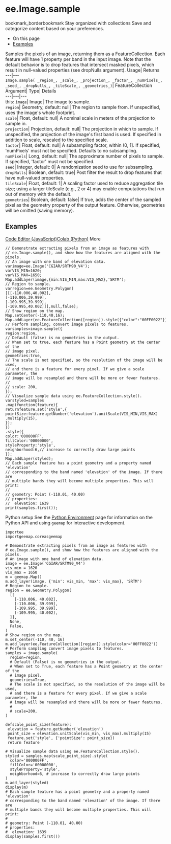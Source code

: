  
#  ee.Image.sample 
bookmark_borderbookmark Stay organized with collections  Save and categorize content based on your preferences.
  * On this page
  * [Examples](https://developers.google.com/earth-engine/apidocs/ee-image-sample#examples)


Samples the pixels of an image, returning them as a FeatureCollection. Each feature will have 1 property per band in the input image. Note that the default behavior is to drop features that intersect masked pixels, which result in null-valued properties (see dropNulls argument). 
Usage| Returns  
---|---  
`Image.sample( _region_, _scale_, _projection_, _factor_, _numPixels_, _seed_, _dropNulls_, _tileScale_, _geometries_)`| FeatureCollection  
Argument| Type| Details  
---|---|---  
this: `image`| Image| The image to sample.  
`region`| Geometry, default: null| The region to sample from. If unspecified, uses the image's whole footprint.  
`scale`| Float, default: null| A nominal scale in meters of the projection to sample in.  
`projection`| Projection, default: null| The projection in which to sample. If unspecified, the projection of the image's first band is used. If specified in addition to scale, rescaled to the specified scale.  
`factor`| Float, default: null| A subsampling factor, within (0, 1]. If specified, 'numPixels' must not be specified. Defaults to no subsampling.  
`numPixels`| Long, default: null| The approximate number of pixels to sample. If specified, 'factor' must not be specified.  
`seed`| Integer, default: 0| A randomization seed to use for subsampling.  
`dropNulls`| Boolean, default: true| Post filter the result to drop features that have null-valued properties.  
`tileScale`| Float, default: 1| A scaling factor used to reduce aggregation tile size; using a larger tileScale (e.g., 2 or 4) may enable computations that run out of memory with the default.  
`geometries`| Boolean, default: false| If true, adds the center of the sampled pixel as the geometry property of the output feature. Otherwise, geometries will be omitted (saving memory).  
## Examples
[Code Editor (JavaScript)](https://developers.google.com/earth-engine/apidocs/ee-image-sample#code-editor-javascript-sample)[Colab (Python)](https://developers.google.com/earth-engine/apidocs/ee-image-sample#colab-python-sample) More
```
// Demonstrate extracting pixels from an image as features with
// ee.Image.sample(), and show how the features are aligned with the pixels.
// An image with one band of elevation data.
varimage=ee.Image('CGIAR/SRTM90_V4');
varVIS_MIN=1620;
varVIS_MAX=1650;
Map.addLayer(image,{min:VIS_MIN,max:VIS_MAX},'SRTM');
// Region to sample.
varregion=ee.Geometry.Polygon(
[[[-110.006,40.002],
[-110.006,39.999],
[-109.995,39.999],
[-109.995,40.002]]],null,false);
// Show region on the map.
Map.setCenter(-110,40,16);
Map.addLayer(ee.FeatureCollection([region]).style({"color":"00FF0022"}));
// Perform sampling; convert image pixels to features.
varsamples=image.sample({
region:region,
// Default (false) is no geometries in the output.
// When set to true, each feature has a Point geometry at the center of the
// image pixel.
geometries:true,
// The scale is not specified, so the resolution of the image will be used,
// and there is a feature for every pixel. If we give a scale parameter, the
// image will be resampled and there will be more or fewer features.
//
// scale: 200,
});
// Visualize sample data using ee.FeatureCollection.style().
varstyled=samples
.map(function(feature){
returnfeature.set('style',{
pointSize:feature.getNumber('elevation').unitScale(VIS_MIN,VIS_MAX)
.multiply(15),
});
})
.style({
color:'000000FF',
fillColor:'00000000',
styleProperty:'style',
neighborhood:6,// increase to correctly draw large points
});
Map.addLayer(styled);
// Each sample feature has a point geometry and a property named 'elevation'
// corresponding to the band named 'elevation' of the image. If there are
// multiple bands they will become multiple properties. This will print:
//
// geometry: Point (-110.01, 40.00)
// properties:
//  elevation: 1639
print(samples.first());
```
Python setup
See the [ Python Environment](https://developers.google.com/earth-engine/guides/python_install) page for information on the Python API and using `geemap` for interactive development.
```
importee
importgeemap.coreasgeemap
```
```
# Demonstrate extracting pixels from an image as features with
# ee.Image.sample(), and show how the features are aligned with the pixels.
# An image with one band of elevation data.
image = ee.Image('CGIAR/SRTM90_V4')
vis_min = 1620
vis_max = 1650
m = geemap.Map()
m.add_layer(image, {'min': vis_min, 'max': vis_max}, 'SRTM')
# Region to sample.
region = ee.Geometry.Polygon(
  [[
    [-110.006, 40.002],
    [-110.006, 39.999],
    [-109.995, 39.999],
    [-109.995, 40.002],
  ]],
  None,
  False,
)
# Show region on the map.
m.set_center(-110, 40, 16)
m.add_layer(ee.FeatureCollection([region]).style(color='00FF0022'))
# Perform sampling convert image pixels to features.
samples = image.sample(
  region=region,
  # Default (False) is no geometries in the output.
  # When set to True, each feature has a Point geometry at the center of the
  # image pixel.
  geometries=True,
  # The scale is not specified, so the resolution of the image will be used,
  # and there is a feature for every pixel. If we give a scale parameter, the
  # image will be resampled and there will be more or fewer features.
  #
  # scale=200,
)

defscale_point_size(feature):
 elevation = feature.getNumber('elevation')
 point_size = elevation.unitScale(vis_min, vis_max).multiply(15)
 feature.set('style', {'pointSize': point_size})
 return feature

# Visualize sample data using ee.FeatureCollection.style().
styled = samples.map(scale_point_size).style(
  color='000000FF',
  fillColor='00000000',
  styleProperty='style',
  neighborhood=6, # increase to correctly draw large points
)
m.add_layer(styled)
display(m)
# Each sample feature has a point geometry and a property named 'elevation'
# corresponding to the band named 'elevation' of the image. If there are
# multiple bands they will become multiple properties. This will print:
#
# geometry: Point (-110.01, 40.00)
# properties:
#  elevation: 1639
display(samples.first())
```

